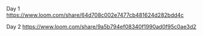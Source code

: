 Day 1
https://www.loom.com/share/64d708c002e7477cb481624d282bdd4c

Day 2
https://www.loom.com/share/9a5b794ef08340f1990ad0f95c0ae3d2